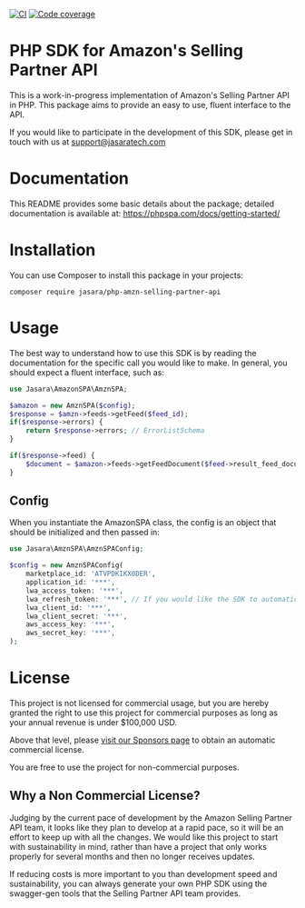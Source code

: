 [![CI](https://github.com/jasara/php-amzn-selling-partner-api/actions/workflows/ci.yml/badge.svg)](https://github.com/jasara/php-amzn-selling-partner-api/actions/workflows/ci.yml)
[![Code coverage](https://raw.githubusercontent.com/jasara/php-amzn-selling-partner-api/main/.github/coverage.svg)](https://github.com/jasara/php-amzn-selling-partner-api)

# PHP SDK for Amazon's Selling Partner API

This is a work-in-progress implementation of Amazon's Selling Partner API in PHP. This package aims to provide an easy to use, fluent interface to the API. 

If you would like to participate in the development of this SDK, please get in touch with us at support@jasaratech.com

# Documentation

This README provides some basic details about the package; detailed documentation is available at: https://phpspa.com/docs/getting-started/

# Installation

You can use Composer to install this package in your projects:

`composer require jasara/php-amzn-selling-partner-api`

# Usage

The best way to understand how to use this SDK is by reading the documentation for the specific call you would like to make. In general, you should expect a fluent interface, such as:

```php
use Jasara\AmazonSPA\AmznSPA;

$amazon = new AmznSPA($config);
$response = $amzn->feeds->getFeed($feed_id);
if($response->errors) {
    return $response->errors; // ErrorListSchema
}

if($response->feed) {
    $document = $amazon->feeds->getFeedDocument($feed->result_feed_document_id);
}
```

## Config

When you instantiate the AmazonSPA class, the config is an object that should be initialized and then passed in:

```php
use Jasara\AmznSPA\AmznSPAConfig;

$config = new AmznSPAConfig(
    marketplace_id: 'ATVPDKIKX0DER',
    application_id: '***',
    lwa_access_token: '***',
    lwa_refresh_token: '***', // If you would like the SDK to automatically fetch a new access token if necessary
    lwa_client_id: '***',
    lwa_client_secret: '***',
    aws_access_key: '***',
    aws_secret_key: '***',
);
```

# License

This project is not licensed for commercial usage, but you are hereby granted the right to use this project for commercial purposes as long as your annual revenue is under $100,000 USD. 

Above that level, please [visit our Sponsors page](https://github.com/sponsors/jasara) to obtain an automatic commercial license.

You are free to use the project for non-commercial purposes. 

## Why a Non Commercial License?

Judging by the current pace of development by the Amazon Selling Partner API team, it looks like they plan to develop at a rapid pace, so it will be an effort to keep up with all the changes. We would like this project to start with sustainability in mind, rather than have a project that only works properly for several months and then no longer receives updates.

If reducing costs is more important to you than development speed and sustainability, you can always generate your own PHP SDK using the swagger-gen tools that the Selling Partner API team provides.